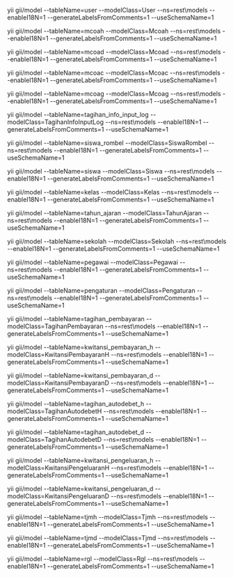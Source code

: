 yii gii/model --tableName=user --modelClass=User --ns=rest\models --enableI18N=1 --generateLabelsFromComments=1 --useSchemaName=1

yii gii/model --tableName=mcoah --modelClass=Mcoah --ns=rest\models --enableI18N=1 --generateLabelsFromComments=1 --useSchemaName=1

yii gii/model --tableName=mcoad --modelClass=Mcoad --ns=rest\models --enableI18N=1 --generateLabelsFromComments=1 --useSchemaName=1

yii gii/model --tableName=mcoac --modelClass=Mcoac --ns=rest\models --enableI18N=1 --generateLabelsFromComments=1 --useSchemaName=1

yii gii/model --tableName=mcoag --modelClass=Mcoag --ns=rest\models --enableI18N=1 --generateLabelsFromComments=1 --useSchemaName=1

yii gii/model --tableName=tagihan_info_input_log --modelClass=TagihanInfoInputLog --ns=rest\models --enableI18N=1 --generateLabelsFromComments=1 --useSchemaName=1

yii gii/model --tableName=siswa_rombel --modelClass=SiswaRombel --ns=rest\models --enableI18N=1 --generateLabelsFromComments=1 --useSchemaName=1

yii gii/model --tableName=siswa --modelClass=Siswa --ns=rest\models --enableI18N=1 --generateLabelsFromComments=1 --useSchemaName=1

yii gii/model --tableName=kelas --modelClass=Kelas --ns=rest\models --enableI18N=1 --generateLabelsFromComments=1 --useSchemaName=1

yii gii/model --tableName=tahun_ajaran --modelClass=TahunAjaran --ns=rest\models --enableI18N=1 --generateLabelsFromComments=1 --useSchemaName=1

yii gii/model --tableName=sekolah --modelClass=Sekolah --ns=rest\models --enableI18N=1 --generateLabelsFromComments=1 --useSchemaName=1

yii gii/model --tableName=pegawai --modelClass=Pegawai --ns=rest\models --enableI18N=1 --generateLabelsFromComments=1 --useSchemaName=1

yii gii/model --tableName=pengaturan --modelClass=Pengaturan --ns=rest\models --enableI18N=1 --generateLabelsFromComments=1 --useSchemaName=1

yii gii/model --tableName=tagihan_pembayaran --modelClass=TagihanPembayaran --ns=rest\models --enableI18N=1 --generateLabelsFromComments=1 --useSchemaName=1

yii gii/model --tableName=kwitansi_pembayaran_h --modelClass=KwitansiPembayaranH --ns=rest\models --enableI18N=1 --generateLabelsFromComments=1 --useSchemaName=1

yii gii/model --tableName=kwitansi_pembayaran_d --modelClass=KwitansiPembayaranD --ns=rest\models --enableI18N=1 --generateLabelsFromComments=1 --useSchemaName=1

yii gii/model --tableName=tagihan_autodebet_h --modelClass=TagihanAutodebetH --ns=rest\models --enableI18N=1 --generateLabelsFromComments=1 --useSchemaName=1

yii gii/model --tableName=tagihan_autodebet_d --modelClass=TagihanAutodebetD --ns=rest\models --enableI18N=1 --generateLabelsFromComments=1 --useSchemaName=1

yii gii/model --tableName=kwitansi_pengeluaran_h --modelClass=KwitansiPengeluaranH --ns=rest\models --enableI18N=1 --generateLabelsFromComments=1 --useSchemaName=1

yii gii/model --tableName=kwitansi_pengeluaran_d --modelClass=KwitansiPengeluaranD --ns=rest\models --enableI18N=1 --generateLabelsFromComments=1 --useSchemaName=1

yii gii/model --tableName=tjmh --modelClass=Tjmh --ns=rest\models --enableI18N=1 --generateLabelsFromComments=1 --useSchemaName=1

yii gii/model --tableName=tjmd --modelClass=Tjmd --ns=rest\models --enableI18N=1 --generateLabelsFromComments=1 --useSchemaName=1

yii gii/model --tableName=rgl --modelClass=Rgl --ns=rest\models --enableI18N=1 --generateLabelsFromComments=1 --useSchemaName=1